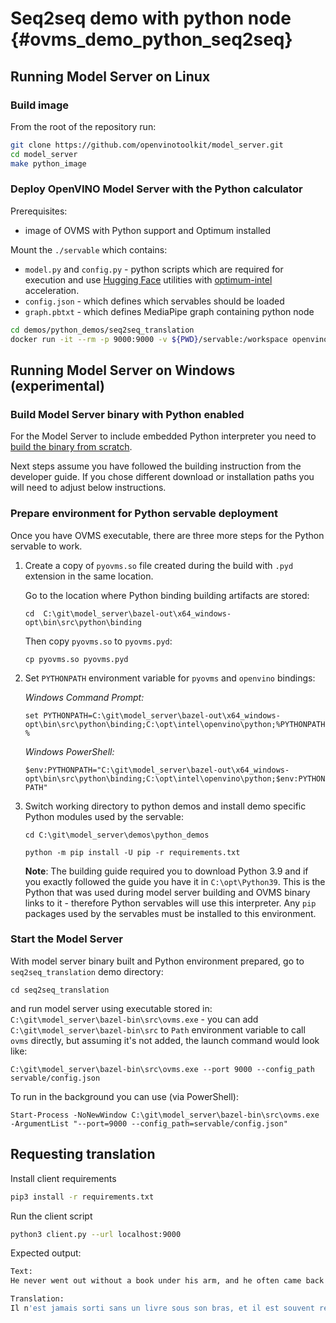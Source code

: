 # Seq2seq demo with python node {#ovms_demo_python_seq2seq}

## Running Model Server on Linux

### Build image

From the root of the repository run:

```bash
git clone https://github.com/openvinotoolkit/model_server.git
cd model_server
make python_image
```

### Deploy OpenVINO Model Server with the Python calculator
Prerequisites:
-  image of OVMS with Python support and Optimum installed

Mount the `./servable` which contains:
- `model.py` and `config.py` - python scripts which are required for execution and use [Hugging Face](https://huggingface.co/) utilities with [optimum-intel](https://github.com/huggingface/optimum-intel) acceleration.
- `config.json` - which defines which servables should be loaded
- `graph.pbtxt` - which defines MediaPipe graph containing python node

```bash
cd demos/python_demos/seq2seq_translation
docker run -it --rm -p 9000:9000 -v ${PWD}/servable:/workspace openvino/model_server:py --config_path /workspace/config.json --port 9000
```

## Running Model Server on Windows (experimental)

### Build Model Server binary with Python enabled
For the Model Server to include embedded Python interpreter you need to [build the binary from scratch](../../../docs/windows_developer_guide.md).

Next steps assume you have followed the building instruction from the developer guide. If you chose different download or installation paths you will need to adjust below instructions.

### Prepare environment for Python servable deployment

Once you have OVMS executable, there are three more steps for the Python servable to work.

1. Create a copy of `pyovms.so` file created during the build with `.pyd` extension in the same location. 

    Go to the location where Python binding building artifacts are stored:

    `cd  C:\git\model_server\bazel-out\x64_windows-opt\bin\src\python\binding`

    Then copy `pyovms.so` to `pyovms.pyd`:

    `cp pyovms.so pyovms.pyd`

2. Set `PYTHONPATH` environment variable for `pyovms` and `openvino` bindings:

    *Windows Command Prompt:*

    `set PYTHONPATH=C:\git\model_server\bazel-out\x64_windows-opt\bin\src\python\binding;C:\opt\intel\openvino\python;%PYTHONPATH%`

    *Windows PowerShell:*

    `$env:PYTHONPATH="C:\git\model_server\bazel-out\x64_windows-opt\bin\src\python\binding;C:\opt\intel\openvino\python;$env:PYTHONPATH"`


3. Switch working directory to python demos and install demo specific Python modules used by the servable:

    ```
    cd C:\git\model_server\demos\python_demos

    python -m pip install -U pip -r requirements.txt
    ```
    **Note**: The building guide required you to download Python 3.9 and if you exactly followed the guide you have it in `C:\opt\Python39`. This is the Python that was used during model server building and OVMS binary links to it - therefore Python servables will use this interpreter. Any `pip` packages used by the servables must be installed to this environment.

### Start the Model Server
With model server binary built and Python environment prepared, go to `seq2seq_translation` demo directory:

`cd seq2seq_translation`

and run model server using executable stored in: `C:\git\model_server\bazel-bin\src\ovms.exe` - you can add `C:\git\model_server\bazel-bin\src` to `Path` environment variable to call `ovms` directly, but assuming it's not added, the launch command would look like:

`C:\git\model_server\bazel-bin\src\ovms.exe --port 9000 --config_path servable/config.json`

To run in the background you can use (via PowerShell):

`Start-Process -NoNewWindow C:\git\model_server\bazel-bin\src\ovms.exe -ArgumentList "--port=9000 --config_path=servable/config.json"`

## Requesting translation
Install client requirements

```bash
pip3 install -r requirements.txt 
```
Run the client script
```bash
python3 client.py --url localhost:9000
```

Expected output:
```bash
Text:
He never went out without a book under his arm, and he often came back with two.

Translation:
Il n'est jamais sorti sans un livre sous son bras, et il est souvent revenu avec deux.

```
